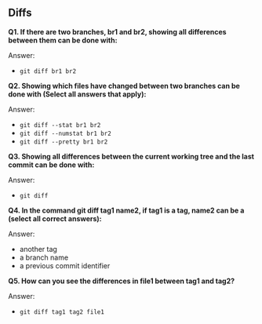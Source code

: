 ## Diffs

**Q1. If there are two branches, br1 and br2, showing all differences between them can be done with:**

Answer: 
* `git diff br1 br2`

**Q2. Showing which files have changed between two branches can be done with (Select all answers that apply):**

Answer:
* `git diff --stat br1 br2`
* `git diff --numstat br1 br2`
* `git diff --pretty br1 br2`

**Q3. Showing all differences between the current working tree and the last commit can be done with:**

Answer: 
* `git diff`

**Q4. In the command git diff tag1 name2, if tag1 is a tag, name2 can be a (select all correct answers):**

Answer:
* another tag
* a branch name
* a previous commit identifier

**Q5. How can you see the differences in file1 between tag1 and tag2?**

Answer:
* `git diff tag1 tag2 file1`
